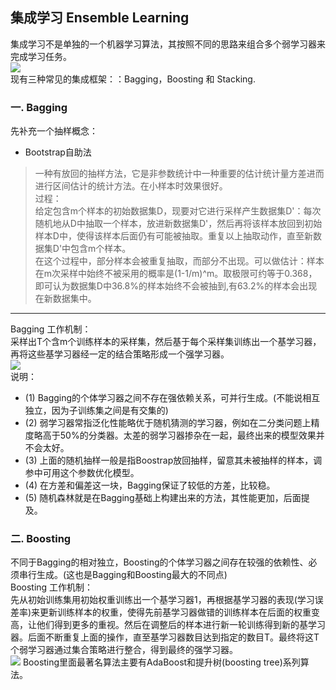 ## 集成学习 Ensemble Learning
集成学习不是单独的一个机器学习算法，其按照不同的思路来组合多个弱学习器来完成学习任务。  
![](https://ae03.alicdn.com/kf/U401735f481d1477ca0b0a31448a36d03O.jpg)  
现有三种常见的集成框架：：Bagging，Boosting 和 Stacking.  

### 一. Bagging
先补充一个抽样概念：
- Bootstrap自助法
> 一种有放回的抽样方法，它是非参数统计中一种重要的估计统计量方差进而进行区间估计的统计方法。在小样本时效果很好。    
> 过程：  
> 给定包含m个样本的初始数据集D，现要对它进行采样产生数据集D'：每次随机地从D中抽取一个样本，放进新数据集D'，然后再将该样本放回到初始样本D中，使得该样本后面仍有可能被抽取。重复以上抽取动作，直至新数据集D'中包含m个样本。  
> 在这个过程中，部分样本会被重复抽取，而部分不出现。可以做估计：样本在m次采样中始终不被采用的概率是(1-1/m)^m。取极限可约等于0.368，即可认为数据集D中36.8%的样本始终不会被抽到,有63.2%的样本会出现在新数据集中。  
-------------
Bagging 工作机制：  
采样出T个含m个训练样本的采样集，然后基于每个采样集训练出一个基学习器，再将这些基学习器经一定的结合策略形成一个强学习器。    
![](https://ae02.alicdn.com/kf/U929d989ac20647ada5d47c9234bf94e7T.jpg)  
说明：  
- (1) Bagging的个体学习器之间不存在强依赖关系，可并行生成。(不能说相互独立，因为子训练集之间是有交集的)
- (2) 弱学习器常指泛化性能略优于随机猜测的学习器，例如在二分类问题上精度略高于50%的分类器。太差的弱学习器掺杂在一起，最终出来的模型效果并不会太好。     
- (3) 上面的随机抽样一般是指Boostrap放回抽样，留意其未被抽样的样本，调参中可用这个参数优化模型。    
- (4) 在方差和偏差这一块，Bagging保证了较低的方差，比较稳。   
- (5) 随机森林就是在Bagging基础上构建出来的方法，其性能更加，后面提及。  
>

### 二. Boosting
不同于Bagging的相对独立，Boosting的个体学习器之间存在较强的依赖性、必须串行生成。(这也是Bagging和Boosting最大的不同点)   
Boosting 工作机制：  
先从初始训练集用初始权重训练出一个基学习器1，再根据基学习器的表现(学习误差率)来更新训练样本的权重，使得先前基学习器做错的训练样本在后面的权重变高，让他们得到更多的重视。然后在调整后的样本进行新一轮训练得到新的基学习器。后面不断重复上面的操作，直至基学习器数目达到指定的数目T。最终将这T个弱学习器通过集合策略进行整合，得到最终的强学习器。      
![](https://sc04.alicdn.com/kf/U5ee78060c2914458bf34ba3da2f220baG.jpg)
Boosting里面最著名算法主要有AdaBoost和提升树(boosting tree)系列算法。  

